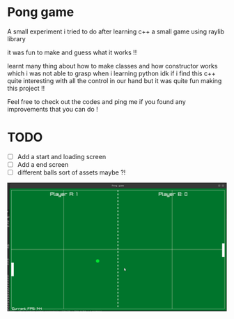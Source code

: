 # Pong game 

A small experiment i tried to do after learning c++ a small game using raylib library

it was fun to make and guess what it works !! 

learnt many thing about how to make classes and how constructor works which i was not able to grasp when i learning python idk if i find this c++ quite interesting with all the control in our hand but it was quite fun making this project !! 

Feel free to check out the codes and ping me if you found any improvements that you can do !

# TODO 

- [ ] Add a start and loading screen
- [ ] Add a end screen
- [ ] different balls sort of assets maybe ?!

![1716053370010](image/Readme/1716053370010.png)
